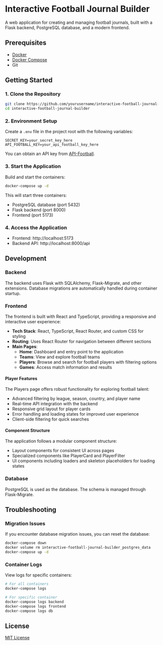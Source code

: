 # Interactive Football Journal Builder

A web application for creating and managing football journals, built with a Flask backend, PostgreSQL database, and a modern frontend.

## Prerequisites

- [Docker](https://www.docker.com/get-started)
- [Docker Compose](https://docs.docker.com/compose/install/)
- Git

## Getting Started

### 1. Clone the Repository

```bash
git clone https://github.com/yourusername/interactive-football-journal-builder.git
cd interactive-football-journal-builder
```

### 2. Environment Setup

Create a `.env` file in the project root with the following variables:

```
SECRET_KEY=your_secret_key_here
API_FOOTBALL_KEY=your_api_football_key_here
```

You can obtain an API key from [API-Football](https://www.api-football.com/).

### 3. Start the Application

Build and start the containers:

```bash
docker-compose up -d
```

This will start three containers:
- PostgreSQL database (port 5432)
- Flask backend (port 8000)
- Frontend (port 5173)

### 4. Access the Application

- Frontend: http://localhost:5173
- Backend API: http://localhost:8000/api

## Development

### Backend

The backend uses Flask with SQLAlchemy, Flask-Migrate, and other extensions. Database migrations are automatically handled during container startup.

### Frontend

The frontend is built with React and TypeScript, providing a responsive and interactive user experience:

- **Tech Stack**: React, TypeScript, React Router, and custom CSS for styling
- **Routing**: Uses React Router for navigation between different sections
- **Main Pages**:
  - **Home**: Dashboard and entry point to the application
  - **Teams**: View and explore football teams
  - **Players**: Browse and search for football players with filtering options
  - **Games**: Access match information and results

#### Player Features
The Players page offers robust functionality for exploring football talent:
- Advanced filtering by league, season, country, and player name
- Real-time API integration with the backend
- Responsive grid layout for player cards
- Error handling and loading states for improved user experience
- Client-side filtering for quick searches

#### Component Structure
The application follows a modular component structure:
- Layout components for consistent UI across pages
- Specialized components like PlayerCard and PlayerFilter
- UI components including loaders and skeleton placeholders for loading states

### Database

PostgreSQL is used as the database. The schema is managed through Flask-Migrate.

## Troubleshooting

### Migration Issues

If you encounter database migration issues, you can reset the database:

```bash
docker-compose down
docker volume rm interactive-football-journal-builder_postgres_data
docker-compose up -d
```

### Container Logs

View logs for specific containers:

```bash
# For all containers
docker-compose logs

# For specific container
docker-compose logs backend
docker-compose logs frontend
docker-compose logs db
```

## License

[MIT License](LICENSE) 